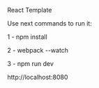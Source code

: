 React Template

Use next commands to run it:

1 - npm install

2 - webpack --watch

3 - npm run dev

http://localhost:8080
